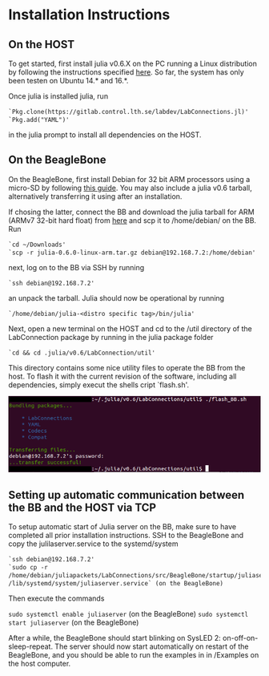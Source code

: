# Installation Instructions

## On the HOST
To get started, first install julia v0.6.X on the PC running a Linux distribution by following the instructions specified [here](https://github.com/JuliaLang/julia/blob/master/README.md). So far, the system has only been testen on Ubuntu 14.* and 16.*.

Once julia is installed julia, run

    `Pkg.clone(https://gitlab.control.lth.se/labdev/LabConnections.jl)'
    `Pkg.add("YAML")'

in the julia prompt to install all dependencies on the HOST.

## On the BeagleBone
On the BeagleBone, first install Debian for 32 bit ARM processors using a micro-SD by following [this guide](http://derekmolloy.ie/write-a-new-image-to-the-beaglebone-black/). You may also include a julia v0.6 tarball, alternatively transferring it using after an installation.

If chosing the latter, connect the BB and download the julia tarball for ARM (ARMv7 32-bit hard float) from [here](https://julialang.org/downloads/) and scp it to /home/debian/ on the BB. Run

    `cd ~/Downloads'
    `scp -r julia-0.6.0-linux-arm.tar.gz debian@192.168.7.2:/home/debian'

next, log on to the BB via SSH by running

    `ssh debian@192.168.7.2'

an unpack the tarball. Julia should now be operational by running

    `/home/debian/julia-<distro specific tag>/bin/julia'

Next, open a new terminal on the HOST and cd to the /util directory of the LabConnection package by running in the julia package folder

    `cd && cd .julia/v0.6/LabConnection/util'

This directory contains some nice utility files to operate the BB from the host. To flash it with the current revision of the software, including all dependencies, simply execut the shells cript `flash.sh'.

![block diagram](flashBB.png)

## Setting up automatic communication between the BB and the HOST via TCP
To setup automatic start of Julia server on the BB, make sure to have completed all prior installation instructions. SSH to the BeagleBone and copy the julilaserver.service to the systemd/system

    `ssh debian@192.168.7.2'
    `sudo cp -r /home/debian/juliapackets/LabConnections/src/BeagleBone/startup/juliaserver.service /lib/systemd/system/juliaserver.service` (on the BeagleBone)

Then execute the commands

`sudo systemctl enable juliaserver` (on the BeagleBone)
`sudo systemctl start juliaserver` (on the BeagleBone)

After a while, the BeagleBone should start blinking on SysLED 2: on-off-on-sleep-repeat. The server should now start automatically on restart of the BeagleBone, and you should be able to run the examples in in /Examples on the host computer.

```@systemConfiguration
```
